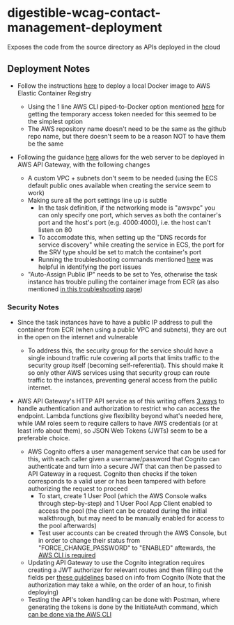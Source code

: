 # digestible-wcag-contact-management-deployment

Exposes the code from the source directory as APIs deployed in the cloud

## Deployment Notes

- Follow the instructions [here](https://docs.aws.amazon.com/AmazonECR/latest/userguide/docker-push-ecr-image.html) to deploy a local Docker image to AWS Elastic Container Registry

  - Using the 1 line AWS CLI piped-to-Docker option mentioned [here](https://docs.aws.amazon.com/AmazonECR/latest/userguide/Registries.html#registry-auth-token) for getting the temporary access token needed for this seemed to be the simplest option
  - The AWS repository name doesn't need to be the same as the github repo name, but there doesn't seem to be a reason NOT to have them be the same

- Following the guidance [here](https://aws.amazon.com/blogs/architecture/field-notes-integrating-http-apis-with-aws-cloud-map-and-amazon-ecs-services/) allows for the web server to be deployed in AWS API Gateway, with the following changes

  - A custom VPC + subnets don't seem to be needed (using the ECS default public ones available when creating the service seem to work)
  - Making sure all the port settings line up is subtle
    - In the task definition, if the networking mode is "awsvpc" you can only specify one port, which serves as both the container's port and the host's port (e.g. 4000:4000), i.e. the host can't listen on 80
    - To accomodate this, when setting up the "DNS records for service discovery" while creating the service in ECS, the port for the SRV type should be set to match the container's port
    - Running the troubleshooting commands mentioned [here](https://docs.aws.amazon.com/AmazonECS/latest/developerguide/create-service-discovery.html#create-service-discovery-verify) was helpful in identifying the port issues
  - "Auto-Assign Public IP" needs to be set to Yes, otherwise the task instance has trouble pulling the container image from ECR (as also mentioned [in this troubleshooting page](https://aws.amazon.com/premiumsupport/knowledge-center/ecs-pull-container-api-error-ecr/))

### Security Notes

- Since the task instances have to have a public IP address to pull the container from ECR (when using a public VPC and subnets), they are out in the open on the internet and vulnerable

  - To address this, the security group for the service should have a single inbound traffic rule covering all ports that limits traffic to the security group itself (becoming self-referential). This should make it so only other AWS services using that security group can route traffic to the instances, preventing general access from the public internet.

- AWS API Gateway's HTTP API service as of this writing offers [3 ways](https://docs.aws.amazon.com/apigateway/latest/developerguide/http-api-access-control.html) to handle authentication and authorization to restrict who can access the endpoint. Lambda functions give flexibility beyond what's needed here, while IAM roles seem to require callers to have AWS credentials (or at least info about them), so JSON Web Tokens (JWTs) seem to be a preferable choice.
  - AWS Cognito offers a user management service that can be used for this, with each caller given a username/password that Cognito can authenticate and turn into a secure JWT that can then be passed to API Gateway in a request. Cognito then checks if the token corresponds to a valid user or has been tampered with before authorizing the request to proceed
    - To start, create 1 User Pool (which the AWS Console walks through step-by-step) and 1 User Pool App Client enabled to access the pool (the client can be created during the initial walkthrough, but may need to be manually enabled for access to the pool afterwards)
    - Test user accounts can be created through the AWS Console, but in order to change their status from "FORCE_CHANGE_PASSWORD" to "ENABLED" aftewards, the [AWS CLI is required](https://stackoverflow.com/a/56948249/11866924)
  - Updating API Gateway to use the Cognito integration requires creating a JWT authorizer for relevant routes and then filling out the fields per [these guidelines](https://stackoverflow.com/a/59597794/11866924) based on info from Cognito (Note that the authorization may take a while, on the order of an hour, to finish deploying)
  - Testing the API's token handling can be done with Postman, where generating the tokens is done by the InitiateAuth command, which [can be done via the AWS CLI](https://sanderknape.com/2020/08/amazon-cognito-jwts-authenticate-amazon-http-api/)

